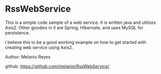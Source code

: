 
# RssWebService #

This is a simple code sample of a web service. It is  written java and utilizes Axis2.  Other goodies in it are Spring, Hibernate, and uses MySQL for persistence.

I believe this to be a good working example on how to get started with creating web service using Axis2.

Author: Melanio Reyes

github: <https://github.com/melanio/RssWebService/>


